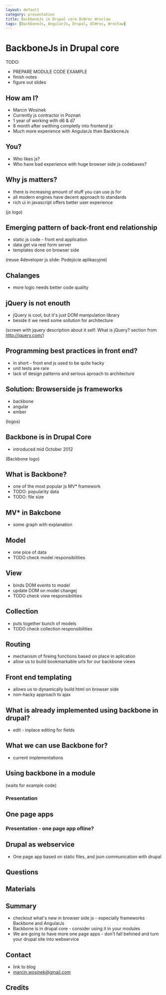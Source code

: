 ```yaml
---
layout: default
category: presentation
title: BackboneJs in Drupal core DcWroc Wroclaw
tags: [BackboneJs, AngularJs, Drupal, DCWroc, Wrocław]
---
```

# BackboneJs in Drupal core
TODO:

* PREPARE MODULE CODE EXAMPLE
* finish notes
* figure out slides

## How am I?
* Marcin Wosinek
* Currently js contractor in Poznań
* 1 year of working with d6 & d7
* 8 month after swithing completly into frontend js
* Much more experience with AngularJs then BackboneJs

## You?
* Who likes js?
* Who have bad experience with huge browser side js codebases?

## Why js matters?
* there is increasing amount of stuff you can use js for
* all modern engines have decent approach to standards
* rich ui in javascript offers better user experience

(js logo)

## Emerging pattern of back-front end relationship
* static js code - front end application
* data get via rest form server
* templates done on browser side

(reuse 4developer js slide: Podejście aplikacyjne)

## Chalanges
* more logic needs better code quality

## jQuery is not enouth
* jQuery is cool, but it's just DOM manipulation library 
* beside it we need some sollution for architecture

(screen with jquery description about it self: What is jQuery? section from http://jquery.com/)

## Programming best practices in front end?
* in short - front end js used to be quite hacky
* unit tests are rare
* lack of design patterns and serious aproach to architecture

## Solution: Browserside js frameworks
* backbone
* angular
* ember 

(logos)

## Backbone is in Drupal Core
* introduced mid October 2012

(Backbone logo)

## What is Backbone?
* one of the most popular js MV\* framework
* TODO: popularity data
* TODO: file size

## MV* in Bakcbone
* some graph with explanation

## Model
* one pice of data 
* TODO check model responsibilities

## View
* binds DOM events to model
* update DOM on model changej 
* TODO check view responsibilities

## Collection
* puts together bunch of models
* TODO check collection responsibilities

## Routing
* mechanism of fireing functions based on place in aplication
* allow us to build bookmarkable urls for our backbone views

## Front end templating
* allows us to dynamically build html on browser side
* non-hacky approach to ajax

## What is already implemented using backbone in drupal?
* edit - inplace editing for fields

## What we can use Backbone for?
* current implementations

## Using backbone in a module

(waits for example code)

### Presentation

## One page apps

### Presentation - one page app ofline?

## Drupal as webservice
* One page app based on static files, and json communication with drupal

## Questions

## Materials

## Summary
* checkout what's new in browser side js - especially frameworks Backbone and AngularJs
* Backbone is in drupal core - consider using it in your modules
* We are going to have more one page apps - don't fall behined and turn your drupal site into webservice

## Contact
* link to blog
* marcin.wosinek@gmail.com

## Credits

